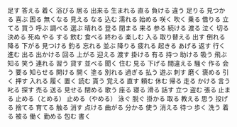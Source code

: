 足す
答える
着く
浴びる
居る
出来る
生まれる
直る
負ける
違う
足りる
見つかる
喜ぶ
困る
無くなる
見える
なる
込む
濡れる
始める
咲く
吹く
乗る
借りる
立てる
買う
呼ぶ
調べる
選ぶ
晴れる
登る
閉まる
来る
参る
続ける
渡る
泣く
切る
決める
死ぬ
やる
する
飲む
食べる
終わる
楽しむ
入る
取り替える
出す
倒れる
降る
下がる
見つける
釣る
忘れる
並ぶ
降りる
疲れる
起きる
あげる
返す
行く
進む
出る
出かける
回る
上がる
迎える
渡す
掛ける
有る
持つ
助ける
吸う
飛ぶ
知る
笑う
連れる
習う
貸す
並べる
聞く
住む
見る
下げる
間違える
騒ぐ
作る
会う
要る
知らせる
開ける
開く
塗る
別れる
過ぎる
払う
遊ぶ
刺す
磨く
褒める
引く
押す
入れる
履く
置く
読む
貰う
覚える
直す
頼む
休む
帰る
走る
かける
言う
叱る
探す
売る
送る
見せる
閉める
歌う
座る
寝る
滑る
話す
立つ
盗む
張る
止まる
止める（とめる）
止める（やめる）
泳ぐ
脱ぐ
掛かる
取る
教える
思う
投げる
捨てる
育てる
触る
消す
点ける
曲がる
分かる
使う
消える
待つ
歩く
洗う
着る
被る
働く
勤める
包む
書く
